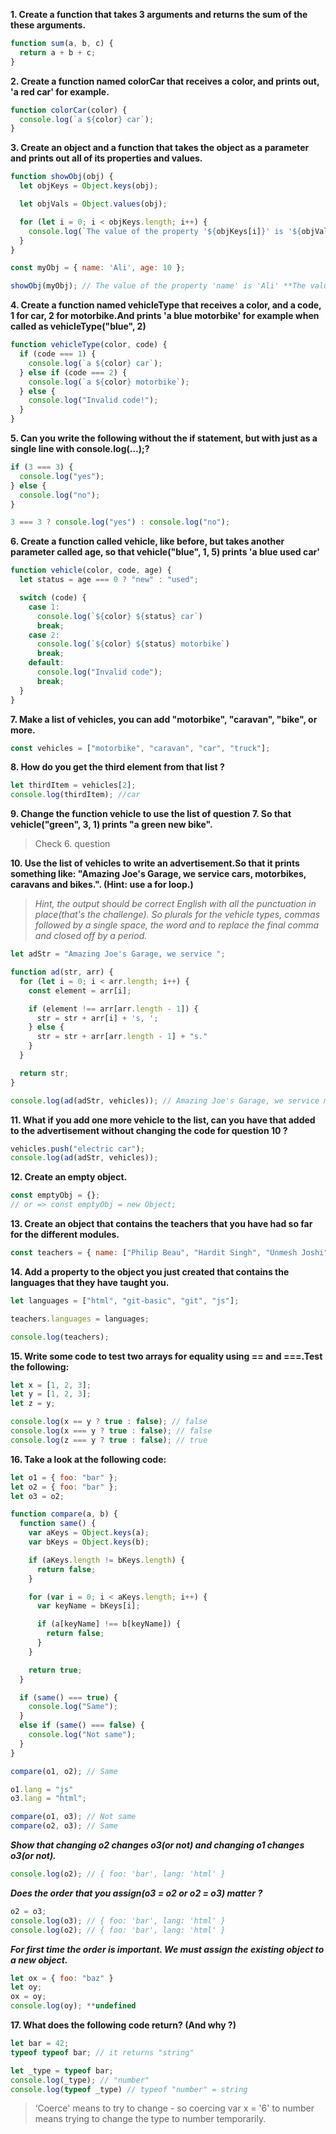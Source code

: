 **1. Create a function that takes 3 arguments and returns the sum of the these arguments.**

```javascript
function sum(a, b, c) {
  return a + b + c;
}
```

**2. Create a function named colorCar that receives a color, and prints out, 'a red car' for example.**

```javascript
function colorCar(color) {
  console.log(`a ${color} car`);
}
```

**3. Create an object and a function that takes the object as a parameter and prints out all of its properties and values.**

```javascript
function showObj(obj) {
  let objKeys = Object.keys(obj);

  let objVals = Object.values(obj);

  for (let i = 0; i < objKeys.length; i++) {
    console.log(`The value of the property '${objKeys[i]}' is '${objVals[i]}'`)
  }
}

const myObj = { name: 'Ali', age: 10 };

showObj(myObj); // The value of the property 'name' is 'Ali' **The value of the property 'age' is '10'
```

**4. Create a function named vehicleType that receives a color, and a code, 1 for car, 2 for motorbike.And prints 'a blue motorbike' for example when called as vehicleType("blue", 2)**

```javascript
function vehicleType(color, code) {
  if (code === 1) {
    console.log(`a ${color} car`);
  } else if (code === 2) {
    console.log(`a ${color} motorbike`);
  } else {
    console.log("Invalid code!");
  }
}
```

**5. Can you write the following without the if statement, but with just as a single line with console.log(...);?**

```javascript
if (3 === 3) {
  console.log("yes");
} else {
  console.log("no");
}
```

```javascript
3 === 3 ? console.log("yes") : console.log("no");
```

**6. Create a function called vehicle, like before, but takes another parameter called age, so that vehicle("blue", 1, 5) prints 'a blue used car'**

```javascript
function vehicle(color, code, age) {
  let status = age === 0 ? "new" : "used";

  switch (code) {
    case 1:
      console.log(`${color} ${status} car`)
      break;
    case 2:
      console.log(`${color} ${status} motorbike`)
      break;
    default:
      console.log("Invalid code");
      break;
  }
}
```

**7. Make a list of vehicles, you can add "motorbike", "caravan", "bike", or more.**

```javascript
const vehicles = ["motorbike", "caravan", "car", "truck"];
```

**8. How do you get the third element from that list ?**

```javascript
let thirdItem = vehicles[2];
console.log(thirdItem); //car
```

**9. Change the function vehicle to use the list of question 7. So that vehicle("green", 3, 1) prints "a green new bike".**

> Check 6. question

**10. Use the list of vehicles to write an advertisement.So that it prints something like: "Amazing Joe's Garage, we service cars, motorbikes, caravans and bikes.". (Hint: use a for loop.)**

> *Hint, the output should be correct English with all the punctuation in place(that's the challenge). So plurals for the vehicle types, commas followed by a single space, the word and to replace the final comma and closed off by a period.*

```javascript
let adStr = "Amazing Joe's Garage, we service ";

function ad(str, arr) {
  for (let i = 0; i < arr.length; i++) {
    const element = arr[i];

    if (element !== arr[arr.length - 1]) {
      str = str + arr[i] + 's, ';
    } else {
      str = str + arr[arr.length - 1] + "s."
    }
  }

  return str;
}

console.log(ad(adStr, vehicles)); // Amazing Joe's Garage, we service motorbikes, caravans, cars, trucks.
```

**11. What if you add one more vehicle to the list, can you have that added to the advertisement without changing the code for question 10 ?**

```javascript
vehicles.push("electric car");
console.log(ad(adStr, vehicles));
```

**12. Create an empty object.**

```javascript
const emptyObj = {};
// or => const emptyObj = new Object;
```

**13. Create an object that contains the teachers that you have had so far for the different modules.**

```javascript
const teachers = { name: ["Philip Beau", "Hardit Singh", "Unmesh Joshi", "Sander Hidding"] };
```

**14. Add a property to the object you just created that contains the languages that they have taught you.**

```javascript
let languages = ["html", "git-basic", "git", "js"];

teachers.languages = languages;

console.log(teachers);
```

**15. Write some code to test two arrays for equality using == and ===.Test the following:**

```javascript
let x = [1, 2, 3];
let y = [1, 2, 3];
let z = y;

console.log(x == y ? true : false); // false
console.log(x === y ? true : false); // false
console.log(z === y ? true : false); // true
```

**16. Take a look at the following code:**

```javascript
let o1 = { foo: "bar" };
let o2 = { foo: "bar" };
let o3 = o2;

function compare(a, b) {
  function same() {
    var aKeys = Object.keys(a);
    var bKeys = Object.keys(b);

    if (aKeys.length != bKeys.length) {
      return false;
    }

    for (var i = 0; i < aKeys.length; i++) {
      var keyName = bKeys[i];

      if (a[keyName] !== b[keyName]) {
        return false;
      }
    }

    return true;
  }

  if (same() === true) {
    console.log("Same");
  }
  else if (same() === false) {
    console.log("Not same");
  }
}

compare(o1, o2); // Same

o1.lang = "js"
o3.lang = "html";

compare(o1, o3); // Not same
compare(o2, o3); // Same
```

***Show that changing o2 changes o3(or not) and changing o1 changes o3(or not).***

```javascript
console.log(o2); // { foo: 'bar', lang: 'html' }
```

***Does the order that you assign(o3 = o2 or o2 = o3) matter ?***

```javascript
o2 = o3;
console.log(o3); // { foo: 'bar', lang: 'html' }
console.log(o2); // { foo: 'bar', lang: 'html' }
```

***For first time the order is important. We must assign the existing object to a new object.***

```javascript
let ox = { foo: "baz" }
let oy;
ox = oy;
console.log(oy); **undefined
```


**17. What does the following code return? (And why ?)**

```javascript
let bar = 42;
typeof typeof bar; // it returns "string"
```

```javascript
let _type = typeof bar;
console.log(_type); // "number"
console.log(typeof _type) // typeof "number" = string
```

> ‘Coerce' means to try to change - so coercing var x = '6' to number means trying to change the type to number temporarily.


